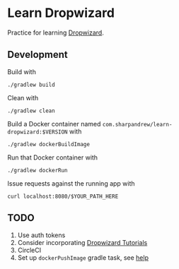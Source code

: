 # Learn Dropwizard

Practice for learning [Dropwizard](http://dropwizard.io).

## Development

Build with

    ./gradlew build

Clean with

    ./gradlew clean

Build a Docker container named
`com.sharpandrew/learn-dropwizard:$VERSION` with

    ./gradlew dockerBuildImage

Run that Docker container with

    ./gradlew dockerRun

Issue requests against the running app with

    curl localhost:8080/$YOUR_PATH_HERE
    
## TODO

1. Use auth tokens
1. Consider incorporating
[Dropwizard Tutorials](http://www.dropwizard.io/1.0.0/docs/getting-started.html)
1. CircleCI
1. Set up `dockerPushImage` gradle task, see
[help](https://github.com/bmuschko/gradle-docker-plugin) 